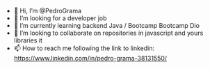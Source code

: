 - 👋 Hi, I’m @PedroGrama
- 👀 I’m looking for a developer job
- 🌱 I’m currently learning backend Java / Bootcamp Bootcamp Dio
- 💞️ I’m looking to collaborate on repositories in javascript and yours libraries it
- 📫 How to reach me following the link to linkedin: https://www.linkedin.com/in/pedro-grama-38131550/
